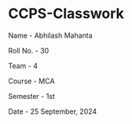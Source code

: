 # CCPS-Classwork
Name - Abhilash Mahanta

Roll No. - 30

Team - 4

Course - MCA

Semester - 1st

Date - 25 September, 2024
